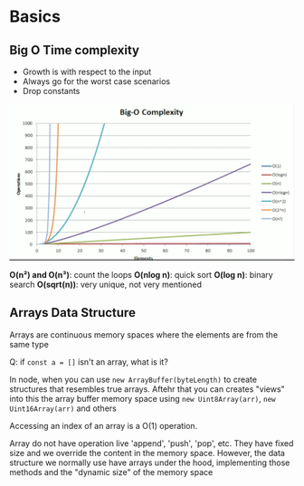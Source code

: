 # Basics

## Big O Time complexity

- Growth is with respect to the input
- Always go for the worst case scenarios
- Drop constants

![](big-o-complexity.png)

**O(n²) and O(n³)**: count the loops
**O(nlog n)**: quick sort
**O(log n)**: binary search
**O(sqrt(n))**: very unique, not very mentioned


## Arrays Data Structure

Arrays are continuous memory spaces where the elements are from the same type

Q: if `const a = []` isn't an array, what is it?

In node, when you can use `new ArrayBuffer(byteLength)` to create structures that resembles true arrays. Aftehr that you can creates "views" into this the array buffer memory space using `new Uint8Array(arr)`, `new Uint16Array(arr)` and others

Accessing an index of an array is a O(1) operation.

Array do not have operation live 'append', 'push', 'pop', etc. They have fixed size and we override the content in the memory space. However, the data structure we normally use have arrays under the hood, implementing those methods and the "dynamic size" of the memory space

